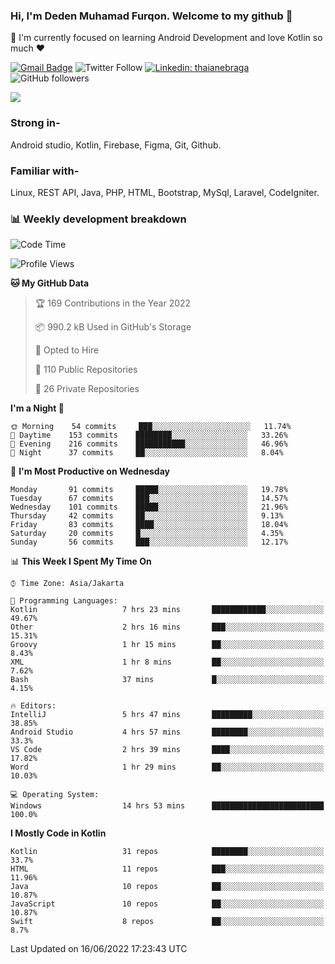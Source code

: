### Hi, I'm Deden Muhamad Furqon. Welcome to my github 👋

<!--
**furqoncreative/furqoncreative** is a ✨ _special_ ✨ repository because its `README.md` (this file) appears on your GitHub profile.

Here are some ideas to get you started:

- 🔭 I’m currently working on ...
- 👯 I’m looking to collaborate on ...
- 🤔 I’m looking for help with ...
- 💬 Ask me about ...
- 📫 How to reach me: ...
- 😄 Pronouns: ...
- ⚡ Fun fact: ...
-->

  🌱 I'm currently focused on learning Android Development and love Kotlin so much ❤ 

[![Gmail Badge](https://img.shields.io/badge/-furqoncreative24@gmail.com-c14438?style=flat-square&logo=Gmail&logoColor=white&link=mailto:furqoncreative24@gmail.com)](mailto:furqoncreative24@gmail.com)
![Twitter Follow](https://img.shields.io/twitter/follow/furqoncreative?label=Follow)
[![Linkedin: thaianebraga](https://img.shields.io/badge/-Deden_Muhamad_Furqon-blue?style=flat-square&logo=Linkedin&logoColor=white&link=https://www.linkedin.com/in/anmol-p-singh/)](https://www.linkedin.com/in/furqoncreative/)
![GitHub followers](https://img.shields.io/github/followers/furqoncreative?label=Follow&style=social)

<img src="https://github-readme-stats.sera5-dev.vercel.app/api?username=furqoncreative&hide=stars&show_icons=true&count_private=true&include_all_commits=true&title_color=#008080&icon_color=#008080&hide_border=true" width="">

### Strong in-

Android studio, Kotlin, Firebase, Figma, Git, Github.

### Familiar with-
Linux, REST API, Java, PHP, HTML, Bootstrap, MySql, Laravel, CodeIgniter.

### 📊 Weekly development breakdown

<!--START_SECTION:waka-->
![Code Time](http://img.shields.io/badge/Code%20Time-0%20secs-blue)

![Profile Views](http://img.shields.io/badge/Profile%20Views-0-blue)

**🐱 My GitHub Data** 

> 🏆 169 Contributions in the Year 2022
 > 
> 📦 990.2 kB Used in GitHub's Storage 
 > 
> 💼 Opted to Hire
 > 
> 📜 110 Public Repositories 
 > 
> 🔑 26 Private Repositories  
 > 
**I'm a Night 🦉** 

```text
🌞 Morning    54 commits     ███░░░░░░░░░░░░░░░░░░░░░░   11.74% 
🌆 Daytime    153 commits    ████████░░░░░░░░░░░░░░░░░   33.26% 
🌃 Evening    216 commits    ███████████░░░░░░░░░░░░░░   46.96% 
🌙 Night      37 commits     ██░░░░░░░░░░░░░░░░░░░░░░░   8.04%

```
📅 **I'm Most Productive on Wednesday** 

```text
Monday       91 commits     █████░░░░░░░░░░░░░░░░░░░░   19.78% 
Tuesday      67 commits     ███░░░░░░░░░░░░░░░░░░░░░░   14.57% 
Wednesday    101 commits    █████░░░░░░░░░░░░░░░░░░░░   21.96% 
Thursday     42 commits     ██░░░░░░░░░░░░░░░░░░░░░░░   9.13% 
Friday       83 commits     ████░░░░░░░░░░░░░░░░░░░░░   18.04% 
Saturday     20 commits     █░░░░░░░░░░░░░░░░░░░░░░░░   4.35% 
Sunday       56 commits     ███░░░░░░░░░░░░░░░░░░░░░░   12.17%

```


📊 **This Week I Spent My Time On** 

```text
⌚︎ Time Zone: Asia/Jakarta

💬 Programming Languages: 
Kotlin                   7 hrs 23 mins       ████████████░░░░░░░░░░░░░   49.67% 
Other                    2 hrs 16 mins       ███░░░░░░░░░░░░░░░░░░░░░░   15.31% 
Groovy                   1 hr 15 mins        ██░░░░░░░░░░░░░░░░░░░░░░░   8.43% 
XML                      1 hr 8 mins         ██░░░░░░░░░░░░░░░░░░░░░░░   7.62% 
Bash                     37 mins             █░░░░░░░░░░░░░░░░░░░░░░░░   4.15%

🔥 Editors: 
IntelliJ                 5 hrs 47 mins       █████████░░░░░░░░░░░░░░░░   38.85% 
Android Studio           4 hrs 57 mins       ████████░░░░░░░░░░░░░░░░░   33.3% 
VS Code                  2 hrs 39 mins       ████░░░░░░░░░░░░░░░░░░░░░   17.82% 
Word                     1 hr 29 mins        ██░░░░░░░░░░░░░░░░░░░░░░░   10.03%

💻 Operating System: 
Windows                  14 hrs 53 mins      █████████████████████████   100.0%

```

**I Mostly Code in Kotlin** 

```text
Kotlin                   31 repos            ████████░░░░░░░░░░░░░░░░░   33.7% 
HTML                     11 repos            ███░░░░░░░░░░░░░░░░░░░░░░   11.96% 
Java                     10 repos            ██░░░░░░░░░░░░░░░░░░░░░░░   10.87% 
JavaScript               10 repos            ██░░░░░░░░░░░░░░░░░░░░░░░   10.87% 
Swift                    8 repos             ██░░░░░░░░░░░░░░░░░░░░░░░   8.7%

```



 Last Updated on 16/06/2022 17:23:43 UTC
<!--END_SECTION:waka-->
